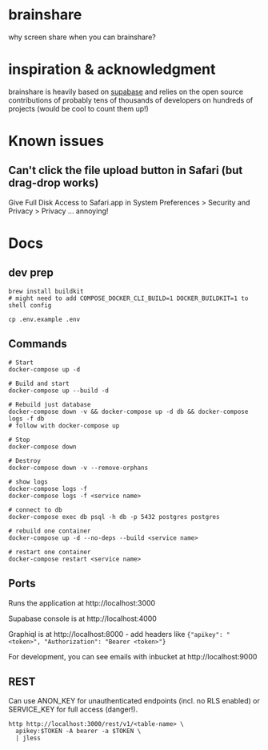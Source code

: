 # brainshare

why screen share when you can brainshare?

# inspiration & acknowledgment

brainshare is heavily based on [supabase](https://github.com/supabase/supabase) 
and relies on the open source contributions of probably tens of thousands of 
developers on hundreds of projects (would be cool to count them up!)

# Known issues

## Can't click the file upload button in Safari (but drag-drop works)

Give Full Disk Access to Safari.app in System Preferences > Security and Privacy > Privacy ... annoying!

# Docs

## dev prep

```
brew install buildkit
# might need to add COMPOSE_DOCKER_CLI_BUILD=1 DOCKER_BUILDKIT=1 to shell config

cp .env.example .env
```

## Commands

```
# Start
docker-compose up -d

# Build and start
docker-compose up --build -d

# Rebuild just database
docker-compose down -v && docker-compose up -d db && docker-compose logs -f db
# follow with docker-compose up

# Stop
docker-compose down

# Destroy
docker-compose down -v --remove-orphans

# show logs
docker-compose logs -f
docker-compose logs -f <service name>

# connect to db
docker-compose exec db psql -h db -p 5432 postgres postgres

# rebuild one container
docker-compose up -d --no-deps --build <service name>

# restart one container
docker-compose restart <service name>
```

## Ports

Runs the application at http://localhost:3000

Supabase console is at http://localhost:4000

Graphiql is at http://localhost:8000 - add headers like `{"apikey": "<token>", "Authorization": "Bearer <token>"}`

For development, you can see emails with inbucket at http://localhost:9000

## REST

Can use ANON_KEY for unauthenticated endpoints (incl. no RLS enabled) or
SERVICE_KEY for full access (danger!).

```
http http://localhost:3000/rest/v1/<table-name> \
  apikey:$TOKEN -A bearer -a $TOKEN \
  | jless
```